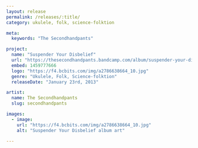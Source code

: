 ```yaml
---
layout: release
permalink: /releases/:title/
category: ukulele, folk, science-folktion

meta:
  keywords: "The Secondhandpants"

project:
  name: "Suspender Your Disbelief"
  url: "https://thesecondhandpants.bandcamp.com/album/suspender-your-disbelief"
  embed: 1459777666
  logo: "https://f4.bcbits.com/img/a2786638664_10.jpg"
  genre: "Ukulele, Folk, Science-folktion"
  releaseDate: "January 23rd, 2013"

artist:
  name: The Secondhandpants
  slug: secondhandpants

images:
  - image:
    url: "https://f4.bcbits.com/img/a2786638664_10.jpg"
    alt: "Suspender Your Disbelief album art"

---
```

<p></p>